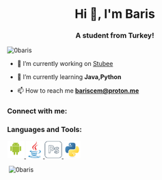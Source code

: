 <h1 align="center">Hi 👋, I'm Baris</h1>
<h3 align="center">A student from Turkey!</h3>

<p align="left"> <img src="https://komarev.com/ghpvc/?username=0baris&label=Profile%20views&color=0e75b6&style=flat" alt="0baris" /> </p>

- 🔭 I’m currently working on [Stubee](https://github.com/0Baris/Stubee)

- 🌱 I’m currently learning **Java,Python**

- 📫 How to reach me **bariscem@proton.me**

<h3 align="left">Connect with me:</h3>
<p align="left">
</p>

<h3 align="left">Languages and Tools:</h3>
<p align="left"> <a href="https://developer.android.com" target="_blank" rel="noreferrer"> <img src="https://raw.githubusercontent.com/devicons/devicon/master/icons/android/android-original-wordmark.svg" alt="android" width="40" height="40"/> </a> <a href="https://www.java.com" target="_blank" rel="noreferrer"> <img src="https://raw.githubusercontent.com/devicons/devicon/master/icons/java/java-original.svg" alt="java" width="40" height="40"/> </a> <a href="https://www.photoshop.com/en" target="_blank" rel="noreferrer"> <img src="https://raw.githubusercontent.com/devicons/devicon/master/icons/photoshop/photoshop-line.svg" alt="photoshop" width="40" height="40"/> </a> <a href="https://www.python.org" target="_blank" rel="noreferrer"> <img src="https://raw.githubusercontent.com/devicons/devicon/master/icons/python/python-original.svg" alt="python" width="40" height="40"/> </a> </p>

<p>&nbsp;<img align="center" src="https://github-readme-stats.vercel.app/api?username=0baris&show_icons=true&locale=en" alt="0baris" /></p>

